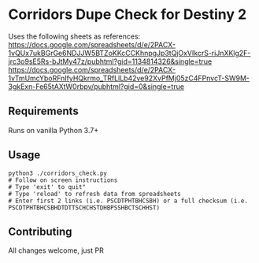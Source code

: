# Corridors Dupe Check for Destiny 2

Uses the following sheets as references:
https://docs.google.com/spreadsheets/d/e/2PACX-1vQUx7ukBGrGe6NDJJW5BTZoKKcCCKhnpgJp3tQjOxVIkcrS-riJnXKlg2F-jrc3o9sE5Rs-bJtMy47z/pubhtml?gid=1134814326&single=true
https://docs.google.com/spreadsheets/d/e/2PACX-1vTmUmcYboRFnIfyHQkrmo_TRfLlLb42ve92XvPfMj05zC4FPnvcT-SW9M-3gkExn-Fe65tAXtW0rbpv/pubhtml?gid=0&single=true

## Requirements

Runs on vanilla Python 3.7+

## Usage

```
python3 ./corridors_check.py
# Follow on screen instructions
# Type 'exit' to quit"
# Type 'reload' to refresh data from spreadsheets
# Enter first 2 links (i.e. PSCDTPHTBHCSBH) or a full checksum (i.e. PSCDTPHTBHCSBHDTDTTSCHCHSTDHBPSSHBCTSCHHST)
```

## Contributing
All changes welcome, just PR
